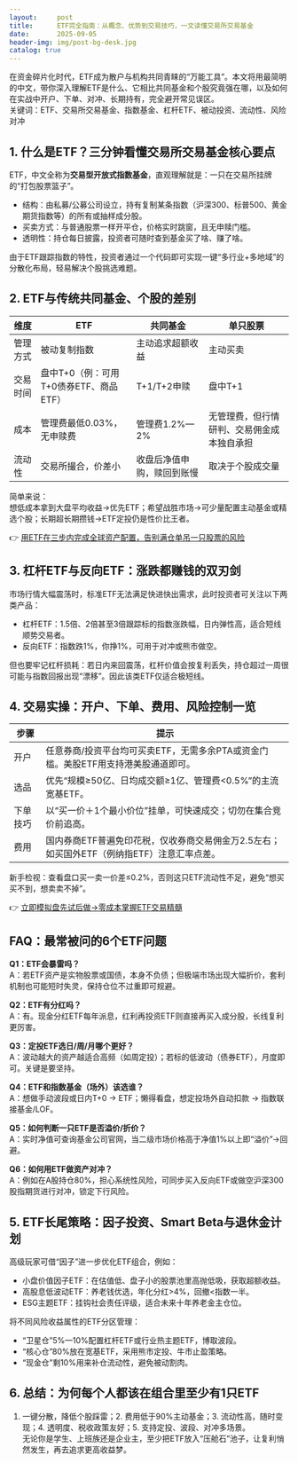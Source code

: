 ```yaml
---
layout:     post
title:      ETF完全指南：从概念、优势到交易技巧，一文读懂交易所交易基金
date:       2025-09-05
header-img: img/post-bg-desk.jpg
catalog: true
---
```


在资金碎片化时代，ETF成为散户与机构共同青睐的“万能工具”。本文将用最简明的中文，带你深入理解ETF是什么、它相比共同基金和个股究竟强在哪，以及如何在实战中开户、下单、对冲、长期持有，完全避开常见误区。  
关键词：ETF、交易所交易基金、指数基金、杠杆ETF、被动投资、流动性、风险对冲

## 1. 什么是ETF？三分钟看懂交易所交易基金核心要点

ETF，中文全称为**交易型开放式指数基金**，直观理解就是：一只在交易所挂牌的“打包股票篮子”。  
- 结构：由私募/公募公司设立，持有复制某条指数（沪深300、标普500、黄金期货指数等）的所有或抽样成分股。  
- 买卖方式：与普通股票一样开平仓，价格实时跳窗，且无申赎门槛。  
- 透明性：持仓每日披露，投资者可随时查到基金买了啥、赚了啥。  

由于ETF跟踪指数的特性，投资者通过一个代码即可实现一键“多行业+多地域”的分散化布局，轻易解决个股挑选难题。

## 2. ETF与传统共同基金、个股的差别

| 维度 | ETF | 共同基金 | 单只股票 |
|----|----|----|----|
| 管理方式 | 被动复制指数 | 主动追求超额收益 | 主动买卖 |
| 交易时间 | 盘中T+0（例：可用T+0债券ETF、商品ETF） | T+1/T+2申赎 | 盘中T+1 |
| 成本 | 管理费最低0.03%，无申赎费 | 管理费1.2%—2% | 无管理费，但行情研判、交易佣金成本独自承担 |
| 流动性 | 交易所撮合，价差小 | 收盘后净值申购，赎回到账慢 | 取决于个股成交量 |

简单来说：  
想低成本拿到大盘平均收益→优先ETF；希望战胜市场→可少量配置主动基金或精选个股；长期超长期攒钱→ETF定投仍是性价比王者。

👉 [用ETF在三步内完成全球资产配置，告别满仓单吊一只股票的风险](https://okxdog.com/)

## 3. 杠杆ETF与反向ETF：涨跌都赚钱的双刃剑

市场行情大幅震荡时，标准ETF无法满足快进快出需求，此时投资者可关注以下两类产品：  
- 杠杆ETF：1.5倍、2倍甚至3倍跟踪标的指数涨跌幅，日内弹性高，适合短线顺势交易者。  
- 反向ETF：指数跌1%，你挣1%，可用于对冲或熊市做空。

但也要牢记杠杆损耗：若日内来回震荡，杠杆价值会按复利丢失，持仓超过一周很可能与指数回报出现“漂移”。因此该类ETF仅适合极短线。

## 4. 交易实操：开户、下单、费用、风险控制一览

| 步骤 | 提示 |
|----|----|
| 开户 | 任意券商/投资平台均可买卖ETF，无需多余PTA或资金门槛。美股ETF用支持港美股通道即可。 |
| 选品 | 优先“规模≥50亿、日均成交额≥1亿、管理费<0.5%”的主流宽基ETF。 |
| 下单技巧 | 以“买一价＋1个最小价位”挂单，可快速成交；切勿在集合竞价前追高。 |
| 费用 | 国内券商ETF普遍免印花税，仅收券商交易佣金万2.5左右；如买国外ETF（例纳指ETF）注意汇率点差。 |

新手检视：查看盘口买一卖一价差≤0.2%，否则这只ETF流动性不足，避免“想买买不到，想卖卖不掉”。

👉 [立即模拟盘先试后做→零成本掌握ETF交易精髓](https://okxdog.com/)

## FAQ：最常被问的6个ETF问题  
**Q1：ETF会暴雷吗？**  
A：若ETF资产是实物股票或国债，本身不负债；但极端市场出现大幅折价，套利机制也可能短时失灵，保持仓位不过重即可规避。

**Q2：ETF有分红吗？**  
A：有。现金分红ETF每年派息，红利再投资ETF则直接再买入成分股，长线复利更厉害。

**Q3：定投ETF选日/周/月哪个更好？**  
A：波动越大的资产越适合高频（如周定投）；若标的低波动（债券ETF），月度即可。关键是要坚持。

**Q4：ETF和指数基金（场外）该选谁？**  
A：想做手动波段或日内T+0 → ETF；懒得看盘，想定投场外自动扣款 → 指数联接基金/LOF。

**Q5：如何判断一只ETF是否溢价/折价？**  
A：实时净值可查询基金公司官网，当二级市场价格高于净值1%以上即“溢价”→回避。

**Q6：如何用ETF做资产对冲？**  
A：例如在A股持仓80%，担心系统性风险，可同步买入反向ETF或做空沪深300股指期货进行对冲，锁定下行风险。

## 5. ETF长尾策略：因子投资、Smart Beta与退休金计划

高级玩家可借“因子”进一步优化ETF组合，例如：  
- 小盘价值因子ETF：在估值低、盘子小的股票池里高抛低吸，获取超额收益。  
- 高股息低波动ETF：养老钱优选，年化分红>4%，回撤<指数一半。  
- ESG主题ETF：挂钩社会责任评级，适合未来十年养老金主仓位。

将不同风险收益属性的ETF分区管理：  
- “卫星仓”5%—10%配置杠杆ETF或行业热主题ETF，博取波段。  
- “核心仓”80%放在宽基ETF，采用熊市定投、牛市止盈策略。  
- “现金仓”剩10%用来补仓流动性，避免被动割肉。

## 6. 总结：为何每个人都该在组合里至少有1只ETF

1. 一键分散，降低个股踩雷；2. 费用低于90%主动基金；3. 流动性高，随时变现；4. 透明度、税收政策友好；5. 支持定投、波段、对冲多场景。  
无论你是学生、上班族还是企业主，至少把ETF放入“压舱石”池子，让复利悄然发生，再去追求更高收益梦。
